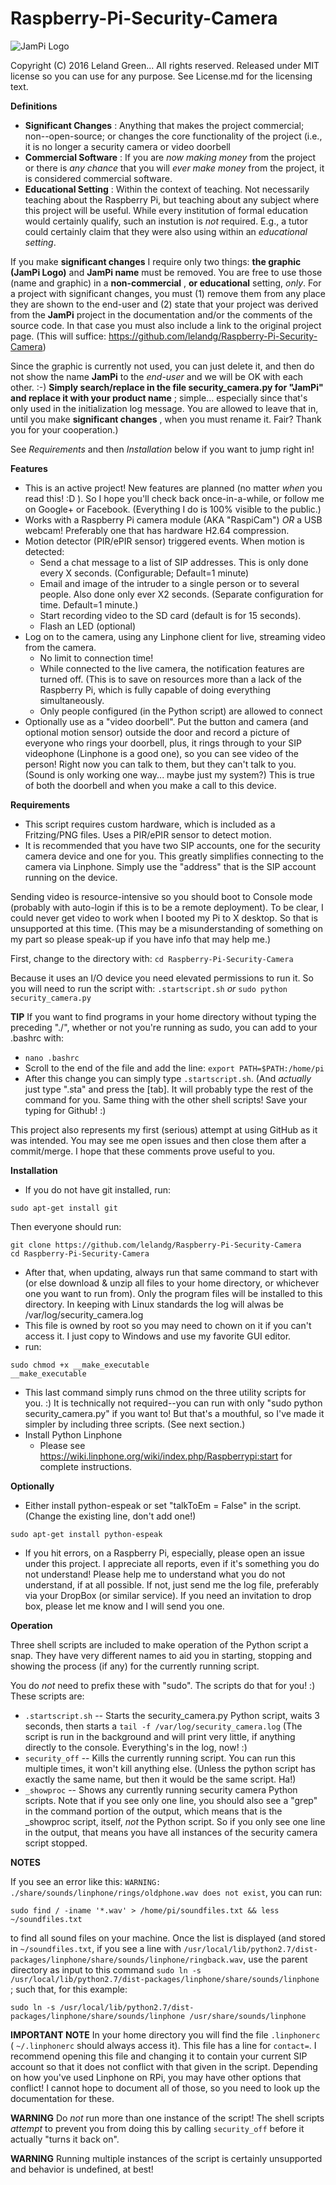 # Raspberry-Pi-Security-Camera
![JamPi Logo](jampi.png)

Copyright (C) 2016 Leland Green... All rights reserved. 
Released under MIT license so you can use for any purpose.
See License.md for the licensing text.

**Definitions**

* **Significant Changes** : Anything that makes the project commercial; non--open-source; or changes the core functionality of the project (i.e., it is no longer a security camera or video doorbell
* **Commercial Software** : If you are *now making money* from the project or there is *any chance* that you will *ever make money* from the project, it is considered commercial software.
* **Educational Setting** : Within the context of teaching. Not necessarily teaching about the Raspberry Pi, but teaching about any subject where this project will be useful. While every institution of formal education would certainly qualify, such an instution is *not* required. E.g., a tutor could certainly claim that they were also using within an *educational setting*.

If you make **significant changes** I require only two things: **the graphic (JamPi Logo)** and **JamPi name** must be removed. You are free to use those (name and graphic) in a **non-commercial** , **or educational** setting, *only*. For a project with significant changes, you must (1) remove them from any place they are shown to the end-user and (2) state that your project was derived from the **JamPi** project in the documentation and/or the comments of the source code. In that case you must also include a link to the original project page. (This will suffice: https://github.com/lelandg/Raspberry-Pi-Security-Camera)

Since the graphic is currently not used, you can just delete it, and then do not show the name **JamPi** to the *end-user* and we will be OK with each other. :-) **Simply search/replace in the file security_camera.py for "JamPi" and replace it with your product name** ; simple... especially since that's only used in the initialization log message. You are allowed to leave that in, until you make **significant changes** , when you must rename it. Fair? Thank you for your cooperation.)

See *Requirements* and then *Installation* below if you want to jump right in!

**Features**

* This is an active project! New features are planned (no matter *when* you read this! :D ). So I hope you'll check back once-in-a-while, or follow me on Google+ or Facebook. (Everything I do is 100% visible to the public.)
* Works with a Raspberry Pi camera module (AKA "RaspiCam") *OR* a USB webcam! Preferably one that has hardware H2.64 compression.
* Motion detector (PIR/ePIR sensor) triggered events. When motion is detected: 
  * Send a chat message to a list of SIP addresses. This is only done every X seconds. (Configurable; Default=1 minute)
  * Email and image of the intruder to a single person or to several people. Also done only ever X2 seconds. (Separate configuration for time. Default=1 minute.)
  * Start recording video to the SD card (default is for 15 seconds).
  * Flash an LED (optional)
* Log on to the camera, using any Linphone client for live, streaming video from the camera. 
  * No limit to connection time! 
  * While connected to the live camera, the notification features are turned off. (This is to save on resources more than a lack of the Raspberry Pi, which is fully capable of doing everything simultaneously. 
  * Only people configured (in the Python script) are allowed to connect
* Optionally use as a "video doorbell". Put the button and camera (and optional motion sensor) outside the door and record a picture of everyone who rings your doorbell, plus, it rings through to your SIP videophone (Linphone is a good one), so you can see video of the person! Right now you can talk to them, but they can't talk to you. (Sound is only working one way... maybe just my system?) This is true of both the doorbell and when you make a call to this device.

**Requirements**

* This script requires custom hardware, which is included as a Fritzing/PNG files. Uses a PIR/ePIR sensor to detect motion. 
* It is recommended that you have two SIP accounts, one for the security camera device and one for you. This greatly simplifies connecting to the camera via Linphone. Simply use the "address" that is the SIP account running on the device.

Sending video is resource-intensive so you should boot to Console mode (probably with auto-login if this is to be a remote deployment). To be clear, I could never get video to work when I booted my Pi to X desktop. So that is unsupported at this time. (This may be a misunderstanding of something on my part so please speak-up if you have info that may help me.)

First, change to the directory with:
`cd Raspberry-Pi-Security-Camera`

Because it uses an I/O device you need elevated permissions to run it. So you will need to run the script with:
`.startscript.sh`
*or*
`sudo python security_camera.py`

**TIP** 
 If you want to find programs in your home directory without typing the preceding "./", whether or not you're running as sudo, you can add to your .bashrc with:
  * `nano .bashrc`
  *  Scroll to the end of the file and add the line:
     `export PATH=$PATH:/home/pi`
  * After this change you can simply type `.startscript.sh`. (And *actually* just type ".sta" and press the [tab]. It will probably type the rest of the command for you. Same thing with the other shell scripts! Save your typing for Github! :)

This project also represents my first (serious) attempt at using GitHub as it was intended. You may see me open issues and then close them after a commit/merge. I hope that these comments prove useful to you.

**Installation**
* If you do not have git installed, run:
```
sudo apt-get install git
```
Then everyone should run:
```
git clone https://github.com/lelandg/Raspberry-Pi-Security-Camera
cd Raspberry-Pi-Security-Camera
```
* After that, when updating, always run that same command to start with (or else download & unzip all files to your home directory, or whichever one you want to run from). Only the program files will be installed to this directory. In keeping with Linux standards the log will alwas be /var/log/security_camera.log
*  This file is owned by root so you may need to chown on it if you can't access it. I just copy to Windows and use my favorite GUI editor.
* run:
```
sudo chmod +x __make_executable
__make_executable
```
* This last command simply runs chmod on the three utility scripts for you. :) It is technically not required--you can run with only "sudo python security_camera.py" if you want to! But that's a mouthful, so I've made it simpler by including three scripts. (See next section.)
* Install Python Linphone
  * Please see https://wiki.linphone.org/wiki/index.php/Raspberrypi:start for complete instructions. 

**Optionally**

* Either install python-espeak or set "talkToEm = False" in the script. (Change the existing line, don't add one!)
```
sudo apt-get install python-espeak
```

* If you hit errors, on a Raspberry Pi, especially, please open an issue under this project. I appreciate all reports, even if it's something you do not understand! Please help me to understand what you do not understand, if at all possible. If not, just send me the log file, preferably via your DropBox (or similar service). If you need an invitation to drop box, please let me know and I will send you one.

**Operation** 

Three shell scripts are included to make operation of the Python script a snap. They have very different names to aid you in starting, stopping and showing the process (if any) for the currently running script. 

You do *not* need to prefix these with "sudo". The scripts do that for you! :) These scripts are:
* `.startscript.sh` -- Starts the security_camera.py Python script, waits 3 seconds, then starts a `tail -f /var/log/security_camera.log` (The script is run in the background and will print very little, if anything directly to the console. Everything's in the log, now! :)
* `security_off` -- Kills the currently running script. You can run this multiple times, it won't kill anything else. (Unless the python script has exactly the same name, but then it would be the same script. Ha!)
* `_showproc` -- Shows any currently running security camera Python scripts. Note that if you see only one line, you should also see a "grep" in the command portion of the output, which means that is the _showproc script, itself, *not* the Python script. So if you only see one line in the output, that means you have all instances of the security camera script stopped.

**NOTES**

If you see an error like this: `WARNING: ./share/sounds/linphone/rings/oldphone.wav does not exist`, you can run:
```
sudo find / -iname '*.wav' > /home/pi/soundfiles.txt && less ~/soundfiles.txt
```
to find all sound files on your machine. Once the list is displayed (and stored in `~/soundfiles.txt`, if you see a line with `/usr/local/lib/python2.7/dist-packages/linphone/share/sounds/linphone/ringback.wav`, use the parent directory as input to this command `sudo ln -s /usr/local/lib/python2.7/dist-packages/linphone/share/sounds/linphone `; such that, for this example:
```
sudo ln -s /usr/local/lib/python2.7/dist-packages/linphone/share/sounds/linphone /usr/share/sounds/linphone
```

**IMPORTANT NOTE** In your home directory you will find the file `.linphonerc` ( `~/.linphonerc` should always access it). This file has a line for `contact=`. I recommend opening this file and changing it to contain your current SIP account so that it does not conflict with that given in the script. Depending on how you've used Linphone on RPi, you may have other options that conflict! I cannot hope to document all of those, so you need to look up the documentation for these.

**WARNING** Do *not* run more than one instance of the script! The shell scripts *attempt* to prevent you from doing this by calling `security_off` before it actually "turns it back on". 

**WARNING** Running multiple instances of the script is certainly unsupported and behavior is undefined, at best!
